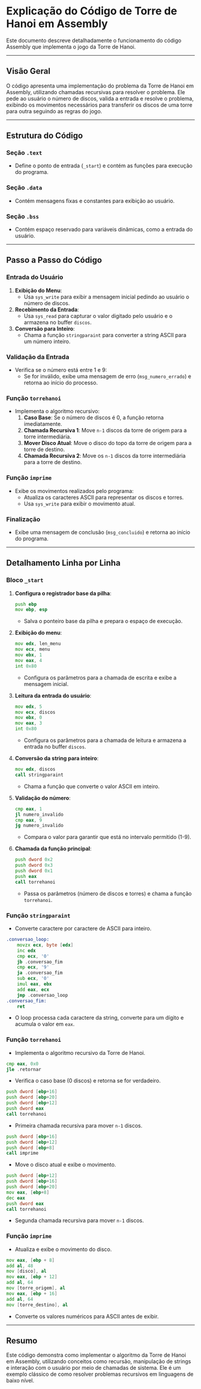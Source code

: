 # Explicação do Código de Torre de Hanoi em Assembly

Este documento descreve detalhadamente o funcionamento do código Assembly que implementa o jogo da Torre de Hanoi.

---

## Visão Geral
O código apresenta uma implementação do problema da Torre de Hanoi em Assembly, utilizando chamadas recursivas para resolver o problema. Ele pede ao usuário o número de discos, valida a entrada e resolve o problema, exibindo os movimentos necessários para transferir os discos de uma torre para outra seguindo as regras do jogo.

---

## Estrutura do Código
### Seção `.text`
- Define o ponto de entrada (`_start`) e contém as funções para execução do programa.

### Seção `.data`
- Contém mensagens fixas e constantes para exibição ao usuário.

### Seção `.bss`
- Contém espaço reservado para variáveis dinâmicas, como a entrada do usuário.

---

## Passo a Passo do Código

### Entrada do Usuário
1. **Exibição do Menu**:
   - Usa `sys_write` para exibir a mensagem inicial pedindo ao usuário o número de discos.
2. **Recebimento da Entrada**:
   - Usa `sys_read` para capturar o valor digitado pelo usuário e o armazena no buffer `discos`.
3. **Conversão para Inteiro**:
   - Chama a função `stringparaint` para converter a string ASCII para um número inteiro.

### Validação da Entrada
- Verifica se o número está entre 1 e 9:
  - Se for inválido, exibe uma mensagem de erro (`msg_numero_errado`) e retorna ao início do processo.

### Função `torrehanoi`
- Implementa o algoritmo recursivo:
  1. **Caso Base**: Se o número de discos é 0, a função retorna imediatamente.
  2. **Chamada Recursiva 1**: Move `n-1` discos da torre de origem para a torre intermediária.
  3. **Mover Disco Atual**: Move o disco do topo da torre de origem para a torre de destino.
  4. **Chamada Recursiva 2**: Move os `n-1` discos da torre intermediária para a torre de destino.

### Função `imprime`
- Exibe os movimentos realizados pelo programa:
  - Atualiza os caracteres ASCII para representar os discos e torres.
  - Usa `sys_write` para exibir o movimento atual.

### Finalização
- Exibe uma mensagem de conclusão (`msg_concluido`) e retorna ao início do programa.

---

## Detalhamento Linha por Linha

### Bloco `_start`
1. **Configura o registrador base da pilha**:
   ```asm
   push ebp
   mov ebp, esp
   ```
   - Salva o ponteiro base da pilha e prepara o espaço de execução.

2. **Exibição do menu**:
   ```asm
   mov edx, len_menu
   mov ecx, menu
   mov ebx, 1
   mov eax, 4
   int 0x80
   ```
   - Configura os parâmetros para a chamada de escrita e exibe a mensagem inicial.

3. **Leitura da entrada do usuário**:
   ```asm
   mov edx, 5
   mov ecx, discos
   mov ebx, 0
   mov eax, 3
   int 0x80
   ```
   - Configura os parâmetros para a chamada de leitura e armazena a entrada no buffer `discos`.

4. **Conversão da string para inteiro**:
   ```asm
   mov edx, discos
   call stringparaint
   ```
   - Chama a função que converte o valor ASCII em inteiro.

5. **Validação do número**:
   ```asm
   cmp eax, 1
   jl numero_invalido
   cmp eax, 9
   jg numero_invalido
   ```
   - Compara o valor para garantir que está no intervalo permitido (1-9).

6. **Chamada da função principal**:
   ```asm
   push dword 0x2
   push dword 0x3
   push dword 0x1
   push eax
   call torrehanoi
   ```
   - Passa os parâmetros (número de discos e torres) e chama a função `torrehanoi`.

### Função `stringparaint`
- Converte caractere por caractere de ASCII para inteiro.
```asm
.conversao_loop:
    movzx ecx, byte [edx]
    inc edx
    cmp ecx, '0'
    jb .conversao_fim
    cmp ecx, '9'
    ja .conversao_fim
    sub ecx, '0'
    imul eax, ebx
    add eax, ecx
    jmp .conversao_loop
.conversao_fim:
    ret
```
- O loop processa cada caractere da string, converte para um dígito e acumula o valor em `eax`.

### Função `torrehanoi`
- Implementa o algoritmo recursivo da Torre de Hanoi.
```asm
cmp eax, 0x0
jle .retornar
```
- Verifica o caso base (0 discos) e retorna se for verdadeiro.

```asm
push dword [ebp+16]
push dword [ebp+20]
push dword [ebp+12]
push dword eax
call torrehanoi
```
- Primeira chamada recursiva para mover `n-1` discos.

```asm
push dword [ebp+16]
push dword [ebp+12]
push dword [ebp+8]
call imprime
```
- Move o disco atual e exibe o movimento.

```asm
push dword [ebp+12]
push dword [ebp+16]
push dword [ebp+20]
mov eax, [ebp+8]
dec eax
push dword eax
call torrehanoi
```
- Segunda chamada recursiva para mover `n-1` discos.

### Função `imprime`
- Atualiza e exibe o movimento do disco.
```asm
mov eax, [ebp + 8]
add al, 48
mov [disco], al
mov eax, [ebp + 12]
add al, 64
mov [torre_origem], al
mov eax, [ebp + 16]
add al, 64
mov [torre_destino], al
```
- Converte os valores numéricos para ASCII antes de exibir.

---

## Resumo
Este código demonstra como implementar o algoritmo da Torre de Hanoi em Assembly, utilizando conceitos como recursão, manipulação de strings e interação com o usuário por meio de chamadas de sistema. Ele é um exemplo clássico de como resolver problemas recursivos em linguagens de baixo nível.

